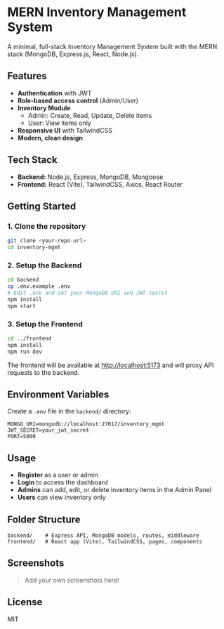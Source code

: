 # MERN Inventory Management System

A minimal, full-stack Inventory Management System built with the MERN stack (MongoDB, Express.js, React, Node.js).

## Features
- **Authentication** with JWT
- **Role-based access control** (Admin/User)
- **Inventory Module**
  - Admin: Create, Read, Update, Delete items
  - User: View items only
- **Responsive UI** with TailwindCSS
- **Modern, clean design**

## Tech Stack
- **Backend:** Node.js, Express, MongoDB, Mongoose
- **Frontend:** React (Vite), TailwindCSS, Axios, React Router

## Getting Started

### 1. Clone the repository
```bash
git clone <your-repo-url>
cd inventory-mgmt
```

### 2. Setup the Backend
```bash
cd backend
cp .env.example .env
# Edit .env and set your MongoDB URI and JWT secret
npm install
npm start
```

### 3. Setup the Frontend
```bash
cd ../frontend
npm install
npm run dev
```

The frontend will be available at [http://localhost:5173](http://localhost:5173) and will proxy API requests to the backend.

## Environment Variables
Create a `.env` file in the `backend/` directory:
```
MONGO_URI=mongodb://localhost:27017/inventory_mgmt
JWT_SECRET=your_jwt_secret
PORT=5000
```

## Usage
- **Register** as a user or admin
- **Login** to access the dashboard
- **Admins** can add, edit, or delete inventory items in the Admin Panel
- **Users** can view inventory only

## Folder Structure
```
backend/    # Express API, MongoDB models, routes, middleware
frontend/   # React app (Vite), TailwindCSS, pages, components
```

## Screenshots
> Add your own screenshots here!

## License
MIT 
